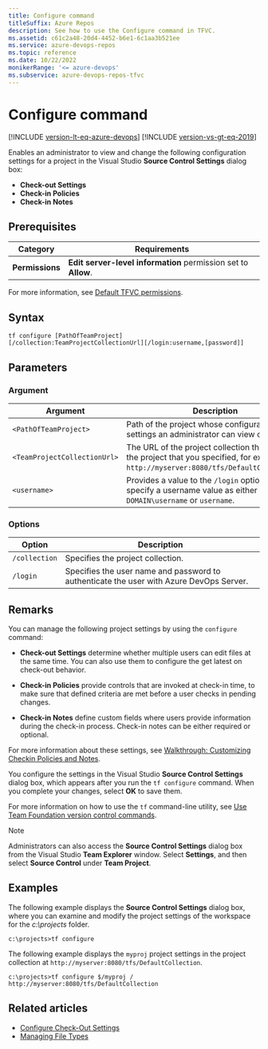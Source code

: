 ```yaml
---
title: Configure command
titleSuffix: Azure Repos
description: See how to use the Configure command in TFVC.
ms.assetid: c61c2a48-20d4-4452-b6e1-6c1aa3b521ee
ms.service: azure-devops-repos
ms.topic: reference
ms.date: 10/22/2022
monikerRange: '<= azure-devops'
ms.subservice: azure-devops-repos-tfvc
---
```



# Configure command


[!INCLUDE [version-lt-eq-azure-devops](../../includes/version-lt-eq-azure-devops.md)]
[!INCLUDE [version-vs-gt-eq-2019](../../includes/version-vs-gt-eq-2019.md)]

Enables an administrator to view and change the following configuration settings for a project in the Visual Studio **Source Control Settings** dialog box:

- **Check-out Settings**  
- **Check-in Policies**  
- **Check-in Notes**  

## Prerequisites

| Category | Requirements |
|--------------|-------------|
|**Permissions**|**Edit server-level information** permission set to **Allow**. |

For more information, see [Default TFVC permissions](../../organizations/security/default-tfvc-permissions.md).

## Syntax

```
tf configure [PathOfTeamProject] [/collection:TeamProjectCollectionUrl][/login:username,[password]]
```

## Parameters

### Argument

|**Argument**|**Description**|
|---|---|
|`<PathOfTeamProject>`|Path of the project whose configuration settings an administrator can view or change.|
|`<TeamProjectCollectionUrl>`|The URL of the project collection that contains the project that you specified, for example `http://myserver:8080/tfs/DefaultCollection)`.
|`<username>`|Provides a value to the `/login` option. You can specify a username value as either `DOMAIN\username` or `username`.|


### Options

|**Option**|**Description**|
|---|---|
|`/collection`|Specifies the project collection.|
|`/login`|Specifies the user name and password to authenticate the user with Azure DevOps Server.|

## Remarks

You can manage the following project settings by using the `configure` command:

-   **Check-out Settings** determine whether multiple users can edit files at the same time. You can also use them to configure the get latest on check-out behavior.

-   **Check-in Policies** provide controls that are invoked at check-in time, to make sure that defined criteria are met before a user checks in pending changes.

-   **Check-in Notes** define custom fields where users provide information during the check-in process. Check-in notes can be either required or optional.

For more information about these settings, see [Walkthrough: Customizing Checkin Policies and Notes](/previous-versions/ms181281(v=vs.100)).

You configure the settings in the Visual Studio **Source Control Settings** dialog box, which appears after you run the `tf configure` command. When you complete your changes, select **OK** to save them.

For more information on how to use the `tf` command-line utility, see [Use Team Foundation version control commands](use-team-foundation-version-control-commands.md).

> [!NOTE]
> Administrators can also access the **Source Control Settings** dialog box from the Visual Studio **Team Explorer** window. Select **Settings**, and then select **Source Control** under **Team Project**.

## Examples

The following example displays the **Source Control Settings** dialog box, where you can examine and modify the project settings of the workspace for the *c:\\projects* folder.

```
c:\projects>tf configure
```

The following example displays the `myproj` project settings in the project collection at `http://myserver:8080/tfs/DefaultCollection`.

```
c:\projects>tf configure $/myproj / http://myserver:8080/tfs/DefaultCollection 
```

## Related articles

- [Configure Check-Out Settings](configure-check-out-settings.md)
- [Managing File Types](/azure/devops/server/admin/manage-file-types)
